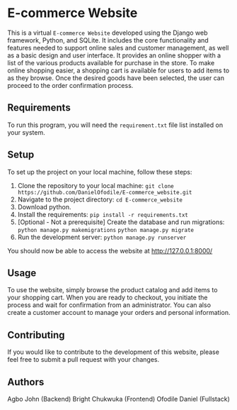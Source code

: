 # E-commerce Website
This is a virtual `E-commerce Website` developed using the Django web
framework, Python, and SQLite. It includes the core functionality and
features needed to support online sales and customer management, as well
as a basic design and user interface.
It provides an online shopper with a list of the various products available
for purchase in the store. To make online shopping easier, a shopping cart
is available for users to add items to as they browse. Once the desired
goods have been selected, the user can proceed to the order confirmation
process.

## Requirements
To run this program, you will need the `requirement.txt` file list installed
on your system.

## Setup
To set up the project on your local machine, follow these steps:
1. Clone the repository to your local machine:
    `git clone https://github.com/DanielOfodile/E-commerce_website.git`
2. Navigate to the project directory: `cd E-commerce_website`
3. Download python.
4. Install the requirements: `pip install -r requirements.txt`
5. [Optional - Not a prerequisite] Create the database and run migrations:
    `python manage.py makemigrations`
    `python manage.py migrate`
6. Run the development server: `python manage.py runserver`

You should now be able to access the website at http://127.0.0.1:8000/

## Usage
To use the website, simply browse the product catalog and add items to your
shopping cart. When you are ready to checkout, you initiate the process and
wait for confirmation from an administrator. You can also create a customer
account to manage your orders and personal information.

## Contributing
If you would like to contribute to the development of this website, please
feel free to submit a pull request with your changes.

## Authors
Agbo John (Backend)
Bright Chukwuka (Frontend)
Ofodile Daniel (Fullstack)
